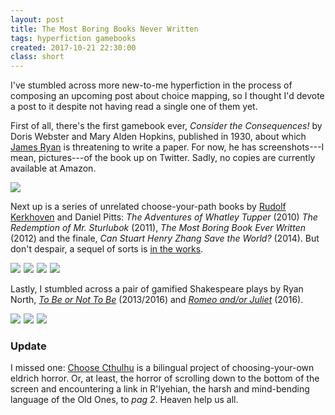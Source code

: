 ```yaml
---
layout: post
title: The Most Boring Books Never Written
tags: hyperfiction gamebooks
created: 2017-10-21 22:30:00
class: short
---
```

I've stumbled across more new-to-me hyperfiction in the process of composing an upcoming post about choice mapping, so I thought I'd devote a post to it despite not having read a single one of them yet.

First of all, there's the first gamebook ever, *Consider the Consequences!* by Doris Webster and Mary Alden Hopkins, published in 1930, about which [James Ryan](https://mobile.twitter.com/xfoml/status/904045363316776960) is threatening  to write a paper.  For now, he has screenshots---I mean, pictures---of the book up on Twitter.  Sadly, no copies are currently available at Amazon.

<a href="https://www.amazon.com/Consider-Consequences-Doris-Webster-Hopkins/dp/B00JRKKNQK/ref=as_li_ss_il?ie=UTF8&qid=1508620086&sr=8-1&keywords=consider+the+consequences+webster&linkCode=li2&tag=mcdema-20&linkId=1abb9675ca4851de455d3b5d50d8eea2" target="_blank"><img border="0" src="//ws-na.amazon-adsystem.com/widgets/q?_encoding=UTF8&ASIN=B00JRKKNQK&Format=_SL160_&ID=AsinImage&MarketPlace=US&ServiceVersion=20070822&WS=1&tag=mcdema-20" ></a><img src="https://ir-na.amazon-adsystem.com/e/ir?t=mcdema-20&l=li2&o=1&a=B00JRKKNQK" width="1" height="1" border="0" alt="" style="border:none !important; margin:0px !important;" />

Next up is a series of unrelated choose-your-path books by [Rudolf Kerkhoven](https://rudolfkerkhoven.com/) and Daniel Pitts: *The Adventures of Whatley Tupper* (2010) *The Redemption of Mr. Sturlubok* (2011), *The Most Boring Book Ever Written* (2012) and the finale, *Can Stuart Henry Zhang Save the World?* (2014).  But don't despair, a sequel of sorts is [in the works](https://rudolfkerkhoven.com/2017/08/18/the-most-boring-xmas-special-ever-written/).

<a href="https://www.amazon.com/Adventures-Whatley-Tupper-Choose-Your-Path-Novel-ebook/dp/B00408ASO6/ref=as_li_ss_il?_encoding=UTF8&me=&linkCode=li2&tag=mcdema-20&linkId=0324f0fdfe912adc13762015ae56144d" target="_blank"><img border="0" src="//ws-na.amazon-adsystem.com/widgets/q?_encoding=UTF8&ASIN=B00408ASO6&Format=_SL160_&ID=AsinImage&MarketPlace=US&ServiceVersion=20070822&WS=1&tag=mcdema-20" ></a><img src="https://ir-na.amazon-adsystem.com/e/ir?t=mcdema-20&l=li2&o=1&a=B00408ASO6" width="1" height="1" border="0" alt="" style="border:none !important; margin:0px !important;" />  <a href="https://www.amazon.com/Redemption-Mr-Sturlubok-Choose-Your-ebook/dp/B004XDC3PA/ref=as_li_ss_il?ie=UTF8&linkCode=li2&tag=mcdema-20&linkId=9dad79701cd70fdf192d533eed09697f" target="_blank"><img border="0" src="//ws-na.amazon-adsystem.com/widgets/q?_encoding=UTF8&ASIN=B004XDC3PA&Format=_SL160_&ID=AsinImage&MarketPlace=US&ServiceVersion=20070822&WS=1&tag=mcdema-20" ></a><img src="https://ir-na.amazon-adsystem.com/e/ir?t=mcdema-20&l=li2&o=1&a=B004XDC3PA" width="1" height="1" border="0" alt="" style="border:none !important; margin:0px !important;" /> <a href="https://www.amazon.com/Most-Boring-Book-Ever-Written-ebook/dp/B007Y0P18K/ref=as_li_ss_il?_encoding=UTF8&me=&linkCode=li2&tag=mcdema-20&linkId=f62654a0a35c9ffce1012464c4ae613e" target="_blank"><img border="0" src="//ws-na.amazon-adsystem.com/widgets/q?_encoding=UTF8&ASIN=B007Y0P18K&Format=_SL160_&ID=AsinImage&MarketPlace=US&ServiceVersion=20070822&WS=1&tag=mcdema-20" ></a><img src="https://ir-na.amazon-adsystem.com/e/ir?t=mcdema-20&l=li2&o=1&a=B007Y0P18K" width="1" height="1" border="0" alt="" style="border:none !important; margin:0px !important;" /> <a href="https://www.amazon.com/Stuart-Henry-Zhang-World-Choose-Your-Path-ebook/dp/B00JJCP5E6/ref=as_li_ss_il?s=digital-text&ie=UTF8&qid=1508634254&sr=1-4&linkCode=li2&tag=mcdema-20&linkId=de70730999563da4119f8dc68ea890eb" target="_blank"><img border="0" src="//ws-na.amazon-adsystem.com/widgets/q?_encoding=UTF8&ASIN=B00JJCP5E6&Format=_SL160_&ID=AsinImage&MarketPlace=US&ServiceVersion=20070822&WS=1&tag=mcdema-20" ></a><img src="https://ir-na.amazon-adsystem.com/e/ir?t=mcdema-20&l=li2&o=1&a=B00JJCP5E6" width="1" height="1" border="0" alt="" style="border:none !important; margin:0px !important;" />

Lastly, I stumbled across a pair of gamified Shakespeare plays by Ryan North, [*To Be or Not To Be*](http://qwantz.com/tobeornottobe.php) (2013/2016) and [*Romeo and/or Juliet*](http://romeoandorjuliet.com) (2016).

<a href="https://www.amazon.com/Be-Not-Ryan-North/dp/0982853742/ref=as_li_ss_il?_encoding=UTF8&pd_rd_i=0982853742&pd_rd_r=17ERRWSWGPB60A1Z7VJ1&pd_rd_w=kiqHT&pd_rd_wg=zm6dE&psc=1&refRID=17ERRWSWGPB60A1Z7VJ1&linkCode=li2&tag=mcdema-20&linkId=aaf3f3a8f2a8dcc0b7800fbb6296e07c" target="_blank"><img border="0" src="//ws-na.amazon-adsystem.com/widgets/q?_encoding=UTF8&ASIN=0982853742&Format=_SL160_&ID=AsinImage&MarketPlace=US&ServiceVersion=20070822&WS=1&tag=mcdema-20" ></a><img src="https://ir-na.amazon-adsystem.com/e/ir?t=mcdema-20&l=li2&o=1&a=0982853742" width="1" height="1" border="0" alt="" style="border:none !important; margin:0px !important;" /> <a href="https://www.amazon.com/Be-Not-Chooseable-Path-Adventure-ebook/dp/B01F2WPQKO/ref=as_li_ss_il?s=books&ie=UTF8&qid=1508541535&sr=1-5&linkCode=li2&tag=mcdema-20&linkId=5ef99a0a5789be45271e7c54053a6933" target="_blank"><img border="0" src="//ws-na.amazon-adsystem.com/widgets/q?_encoding=UTF8&ASIN=B01F2WPQKO&Format=_SL160_&ID=AsinImage&MarketPlace=US&ServiceVersion=20070822&WS=1&tag=mcdema-20" ></a><img src="https://ir-na.amazon-adsystem.com/e/ir?t=mcdema-20&l=li2&o=1&a=B01F2WPQKO" width="1" height="1" border="0" alt="" style="border:none !important; margin:0px !important;" /> <a href="https://www.amazon.com/Romeo-Juliet-Chooseable-Path-Ryan-North-ebook/dp/B016JPTNJS/ref=as_li_ss_il?ie=UTF8&qid=1508541503&sr=8-1&keywords=romeo+and+juliet+ryan+north&linkCode=li2&tag=mcdema-20&linkId=2c92996bf5e15ece74d63a2cfad5e283" target="_blank"><img border="0" src="//ws-na.amazon-adsystem.com/widgets/q?_encoding=UTF8&ASIN=B016JPTNJS&Format=_SL160_&ID=AsinImage&MarketPlace=US&ServiceVersion=20070822&WS=1&tag=mcdema-20" ></a><img src="https://ir-na.amazon-adsystem.com/e/ir?t=mcdema-20&l=li2&o=1&a=B016JPTNJS" width="1" height="1" border="0" alt="" style="border:none !important; margin:0px !important;" />

### Update

I missed one:  [Choose Cthulhu](http://choosecthulhu.com/) is a bilingual project of choosing-your-own eldrich horror.  Or, at least, the horror of scrolling down to the bottom of the screen and encountering a link in R'lyehian, the harsh and mind-bending language of the Old Ones, to *pag 2*.  Heaven help us all.

